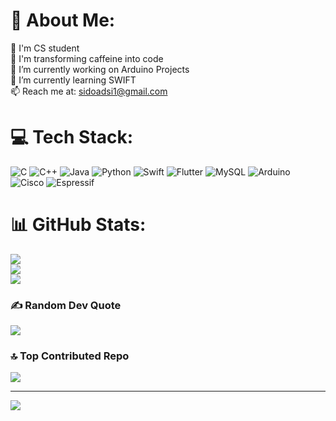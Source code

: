 # 💫 About Me:
🧠 I'm CS student<br>🚀 I'm transforming caffeine into code<br>🔭 I’m currently working on Arduino Projects<br>🌱 I’m currently learning SWIFT<br>📫 Reach me at: sidoadsi1@gmail.com


# 💻 Tech Stack:
![C](https://img.shields.io/badge/c-%2300599C.svg?style=for-the-badge&logo=c&logoColor=white) ![C++](https://img.shields.io/badge/c++-%2300599C.svg?style=for-the-badge&logo=c%2B%2B&logoColor=white) ![Java](https://img.shields.io/badge/java-%23ED8B00.svg?style=for-the-badge&logo=openjdk&logoColor=white) ![Python](https://img.shields.io/badge/python-3670A0?style=for-the-badge&logo=python&logoColor=ffdd54) ![Swift](https://img.shields.io/badge/swift-F54A2A?style=for-the-badge&logo=swift&logoColor=white) ![Flutter](https://img.shields.io/badge/Flutter-%2302569B.svg?style=for-the-badge&logo=Flutter&logoColor=white) ![MySQL](https://img.shields.io/badge/mysql-4479A1.svg?style=for-the-badge&logo=mysql&logoColor=white) ![Arduino](https://img.shields.io/badge/-Arduino-00979D?style=for-the-badge&logo=Arduino&logoColor=white) ![Cisco](https://img.shields.io/badge/cisco-%23049fd9.svg?style=for-the-badge&logo=cisco&logoColor=black) ![Espressif](https://img.shields.io/badge/espressif-E7352C.svg?style=for-the-badge&logo=espressif&logoColor=white)
# 📊 GitHub Stats:
![](https://github-readme-stats.vercel.app/api?username=Adam-Sidor&theme=dark&hide_border=false&include_all_commits=true&count_private=true)<br/>
![](https://github-readme-streak-stats.herokuapp.com/?user=Adam-Sidor&theme=dark&hide_border=false)<br/>
![](https://github-readme-stats.vercel.app/api/top-langs/?username=Adam-Sidor&theme=dark&hide_border=false&include_all_commits=true&count_private=true&layout=compact)

### ✍️ Random Dev Quote
![](https://quotes-github-readme.vercel.app/api?type=horizontal&theme=radical)

### 🔝 Top Contributed Repo
![](https://github-contributor-stats.vercel.app/api?username=Adam-Sidor&limit=5&theme=dark&combine_all_yearly_contributions=true)

---
[![](https://visitcount.itsvg.in/api?id=Adam-Sidor&icon=0&color=1)](https://visitcount.itsvg.in)

<!-- Proudly created with GPRM ( https://gprm.itsvg.in ) -->
